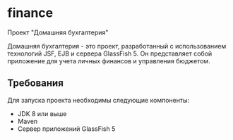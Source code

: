 # finance
Проект "Домашняя бухгалтерия"

Домашняя бухгалтерия - это проект, разработанный с использованием технологий JSF, EJB и сервера GlassFish 5. 
Он представляет собой приложение для учета личных финансов и управления бюджетом.

## Требования

Для запуска проекта необходимы следующие компоненты:

- JDK 8 или выше
- Maven
- Сервер приложений GlassFish 5
